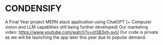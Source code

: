 # CONDENSIFY
A Final Year project MERN stack application using ChatGPT (+ Computer vision and LLM capablities still being further developed)
Our marketing video: https://www.youtube.com/watch?v=ot3B3vh-svU
Our code is private as we will be launching the app later this year due to popular demand.
